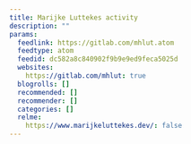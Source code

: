 ```yaml
---
title: Marijke Luttekes activity
description: ""
params:
  feedlink: https://gitlab.com/mhlut.atom
  feedtype: atom
  feedid: dc582a8c840902f9b9e9ed9feca5025d
  websites:
    https://gitlab.com/mhlut: true
  blogrolls: []
  recommended: []
  recommender: []
  categories: []
  relme:
    https://www.marijkeluttekes.dev/: false
---
```

